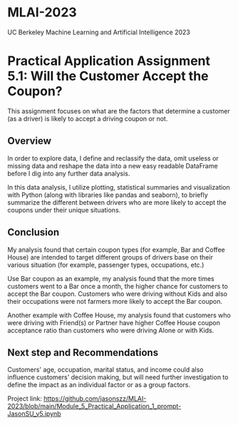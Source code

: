 # MLAI-2023
UC Berkeley Machine Learning and Artificial Intelligence 2023

# Practical Application Assignment 5.1: Will the Customer Accept the Coupon?
This assignment focuses on what are the factors that determine a customer (as a driver) is likely to accept a driving coupon or not. 

## Overview
In order to explore data, I define and reclassify the data, omit useless or missing data and reshape the data into a new easy readable DataFrame before I dig into any further data analysis.

In this data analysis, I utilize plotting, statistical summaries and visualization with Python (along with libraries like pandas and seaborn), to briefly summarize the different between drivers who are more likely to accept the coupons under their unique situations.

## Conclusion
My analysis found that certain coupon types (for example, Bar and Coffee House) are intended to target different groups of drivers base on their various situation (for example, passenger types, occupations, etc.) 

Use Bar coupon as an example, my analysis found that the more times customers went to a Bar once a month, the higher chance for customers to accept the Bar coupon. Customers who were driving without Kids and also their occupations were not farmers more likely to accept the Bar coupon.

Another example with Coffee House, my analysis found that customers who were driving with Friend(s) or Partner have higher Coffee House coupon acceptance ratio than customers who were driving Alone or with Kids.

## Next step and Recommendations
Customers' age, occupation, marital status, and income could also influence customers' decision making, but will need further investigation to define the impact as an individual factor or as a group factors.

Project link: https://github.com/jasonszz/MLAI-2023/blob/main/Module_5_Practical_Application_1_prompt-JasonSU_v5.ipynb
